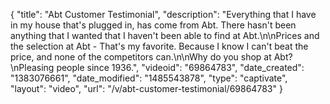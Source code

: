 {
    "title": "Abt Customer Testimonial",
    "description": "Everything that I have in my house that's plugged in, has come from Abt.  There hasn't been anything that I wanted that I haven't been able to find at Abt.\n\nPrices and the selection at Abt - That's my favorite.  Because I know I can't beat the price, and none of the competitors can.\n\nWhy do you shop at Abt?\nPleasing people since 1936.",
    "videoid": "69864783",
    "date_created": "1383076661",
    "date_modified": "1485543878",
    "type": "captivate",
    "layout": "video",
    "url": "\/v\/abt-customer-testimonial\/69864783"
}